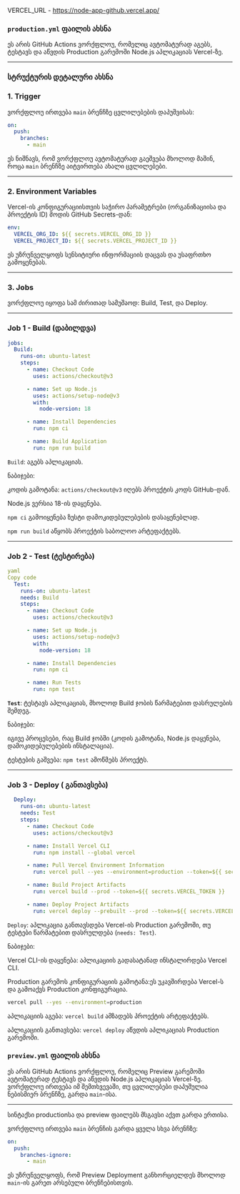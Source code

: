 VERCEL_URL - https://node-app-github.vercel.app/

### `production.yml` ფაილის ახსნა

ეს არის GitHub Actions ვორქფლოუ, რომელიც ავტომატურად აგებს, ტესტავს და აწვდის Production გარემოში Node.js აპლიკაციას Vercel-ზე.

---

### სტრუქტურის დეტალური ახსნა

### 1. Trigger

ვორქფლოუ ირთვება `main` ბრენჩზე ცვლილებების დაპუშვისას:

```yaml
on:
  push:
    branches:
      - main
```

ეს ნიშნავს, რომ ვორქფლოუ ავტომატურად გაეშვება მხოლოდ მაშინ, როცა `main` ბრენჩზე აიტვირთება ახალი ცვლილებები.

---

### **2. Environment Variables**

Vercel-ის კონფიგურაციისთვის საჭირო პარამეტრები (ორგანიზაციისა და პროექტის ID) მოდის GitHub Secrets-დან:

```yaml
env:
  VERCEL_ORG_ID: ${{ secrets.VERCEL_ORG_ID }}
  VERCEL_PROJECT_ID: ${{ secrets.VERCEL_PROJECT_ID }}
```

ეს უზრუნველყოფს სენსიტიური ინფორმაციის დაცვას და უსაფრთხო გამოყენებას.

---

### **3**. Jobs

ვორქფლოუ იყოფა სამ ძირითად სამუშაოდ: Build, Test, და Deploy.

---

### Job 1 - Build (დაბილდვა)

```yaml
jobs:
  Build:
    runs-on: ubuntu-latest
    steps:
      - name: Checkout Code
        uses: actions/checkout@v3

      - name: Set up Node.js
        uses: actions/setup-node@v3
        with:
          node-version: 18

      - name: Install Dependencies
        run: npm ci

      - name: Build Application
        run: npm run build
```

`Build`: აგებს აპლიკაციას.

ნაბიჯები:

კოდის გამოტანა: `actions/checkout@v3` იღებს პროექტის კოდს GitHub-დან.

Node.js ვერსია 18-ის დაყენება.

`npm ci` გამოიყენება ზუსტი დამოკიდებულებების დასაყენებლად.

`npm run build` აწყობს პროექტის საბოლოო არტეფაქტებს.

---

### **Job 2 - Test (ტესტირება)**

```yaml
yaml
Copy code
  Test:
    runs-on: ubuntu-latest
    needs: Build
    steps:
      - name: Checkout Code
        uses: actions/checkout@v3

      - name: Set up Node.js
        uses: actions/setup-node@v3
        with:
          node-version: 18

      - name: Install Dependencies
        run: npm ci

      - name: Run Tests
        run: npm test

```

**`Test`**: ტესტავს აპლიკაციას, მხოლოდ Build ჯობის წარმატებით დასრულების შემდეგ.

ნაბიჯები:

იგივე პროცესები, რაც Build ჯობში (კოდის გამოტანა, Node.js დაყენება, დამოკიდებულებების ინსტალაცია).

ტესტების გაშვება: `npm test` ამოწმებს პროექტს.

---

### **Job 3 - Deploy ( განთავსება)**

```yaml
  Deploy:
    runs-on: ubuntu-latest
    needs: Test
    steps:
      - name: Checkout Code
        uses: actions/checkout@v3

      - name: Install Vercel CLI
        run: npm install --global vercel

      - name: Pull Vercel Environment Information
        run: vercel pull --yes --environment=production --token=${{ secrets.VERCEL_TOKEN }}

      - name: Build Project Artifacts
        run: vercel build --prod --token=${{ secrets.VERCEL_TOKEN }}

      - name: Deploy Project Artifacts
        run: vercel deploy --prebuilt --prod --token=${{ secrets.VERCEL_TOKEN }}

```

`Deploy`: აპლიკაცია განთავსდება Vercel-ის Production გარემოში, თუ ტესტები წარმატებით დასრულდება (`needs: Test`).

ნაბიჯები:

Vercel CLI-ის დაყენება: აპლიკაციის გადასატანად ინსტალირდება Vercel CLI.

Production გარემოს კონფიგურაციის გამოტანა:ეს უკავშირდება Vercel-ს და გამოაქვს Production კონფიგურაცია.

```bash
vercel pull --yes --environment=production
```

აპლიკაციის აგება: `vercel build` ამზადებს პროექტის არტეფაქტებს.

აპლიკაციის განთავსება: `vercel deploy` აწვდის აპლიკაციას Production გარემოში.



### `preview.yml` ფაილის ახსნა

ეს არის GitHub Actions ვორქფლოუ, რომელიც Preview გარემოში ავტომატურად ტესტავს და აწვდის Node.js აპლიკაციას Vercel-ზე. ვორქფლოუ ირთვება იმ შემთხვევაში, თუ ცვლილებები დაპუშულია ნებისმიერ ბრენჩზე, გარდა `main`-ისა.

---

სინტაქსი productionსა და preview ფაილებს მსგავსი აქვთ გარდა ერთისა. 

ვორქფლოუ ირთვება `main` ბრენჩის გარდა ყველა სხვა ბრენჩზე:

```yaml
on:
  push:
    branches-ignore:
      - main
```

ეს უზრუნველყოფს, რომ Preview Deployment განხორციელდეს მხოლოდ `main`-ის გარეთ არსებული ბრენჩებისთვის.
